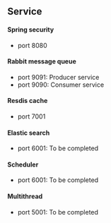 ## Service


#### Spring security
- port 8080

#### Rabbit message queue
- port 9091: Producer service 
- port 9090: Consumer service

#### Resdis cache
- port 7001

#### Elastic search
- port 6001: To be completed

#### Scheduler
- port 6001: To be completed

#### Multithread
- port 5001: To be completed

